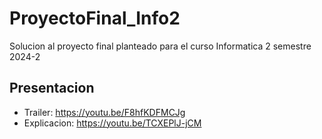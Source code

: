 # ProyectoFinal_Info2
Solucion al proyecto final planteado para el curso Informatica 2 semestre 2024-2
## Presentacion
* Trailer: https://youtu.be/F8hfKDFMCJg
* Explicacion: https://youtu.be/TCXEPlJ-jCM
